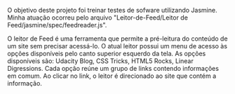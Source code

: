 O objetivo deste projeto foi treinar testes de sofware utilizando Jasmine. Minha atuação ocorreu pelo arquivo "Leitor-de-Feed/Leitor de Feed/jasmine/spec/feedreader.js".

O leitor de Feed é uma ferramenta que permite a pré-leitura do conteúdo de um site sem precisar acessá-lo.
O atual leitor possui um menu de acesso às opções disponíveis pelo canto superior esquerdo da tela.
As opções disponíveis são: Udacity Blog, CSS Tricks, HTML5 Rocks, Linear Digressions.
Cada opção reúne um grupo de links contendo informações em comum.
Ao clicar no link, o leitor é direcionado ao site que contém a informação.
